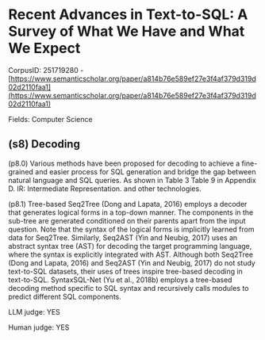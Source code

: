 # Recent Advances in Text-to-SQL: A Survey of What We Have and What We Expect

CorpusID: 251719280 - [https://www.semanticscholar.org/paper/a814b76e589ef27e3f4af379d319d02d2110faa1](https://www.semanticscholar.org/paper/a814b76e589ef27e3f4af379d319d02d2110faa1)

Fields: Computer Science

## (s8) Decoding
(p8.0) Various methods have been proposed for decoding to achieve a fine-grained and easier process for SQL generation and bridge the gap between natural language and SQL queries. As shown in Table 3 Table 9 in Appendix D. IR: Intermediate Representation. and other technologies.

(p8.1) Tree-based Seq2Tree (Dong and Lapata, 2016) employs a decoder that generates logical forms in a top-down manner. The components in the sub-tree are generated conditioned on their parents apart from the input question. Note that the syntax of the logical forms is implicitly learned from data for Seq2Tree. Similarly, Seq2AST (Yin and Neubig, 2017) uses an abstract syntax tree (AST) for decoding the target programming language, where the syntax is explicitly integrated with AST. Although both Seq2Tree (Dong and Lapata, 2016) and Seq2AST (Yin and Neubig, 2017) do not study text-to-SQL datasets, their uses of trees inspire tree-based decoding in text-to-SQL. SyntaxSQL-Net (Yu et al., 2018b) employs a tree-based decoding method specific to SQL syntax and recursively calls modules to predict different SQL components.

LLM judge: YES

Human judge: YES
